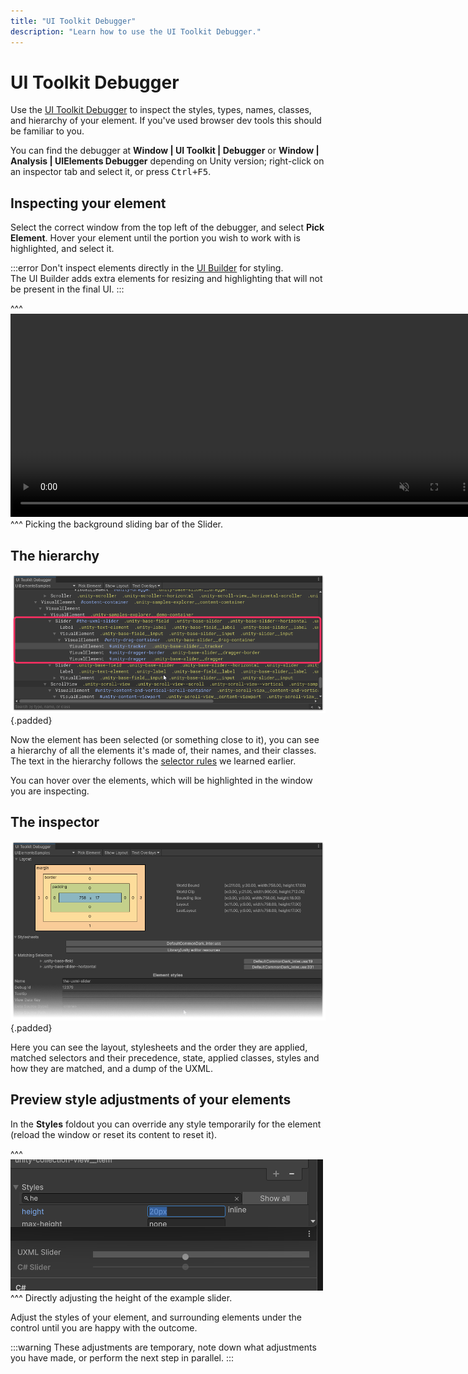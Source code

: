 ```yaml
---
title: "UI Toolkit Debugger"
description: "Learn how to use the UI Toolkit Debugger."
---
```

# UI Toolkit Debugger
Use the [UI Toolkit Debugger](https://docs.unity3d.com/Manual/UIE-ui-debugger.html) to inspect the styles, types, names, classes, and hierarchy of your element. If you've used browser dev tools this should be familiar to you.

You can find the debugger at **Window | UI Toolkit | Debugger** or **Window | Analysis | UIElements Debugger** depending on Unity version; right-click on an inspector tab and select it, or press <kbd>Ctrl+F5</kbd>.

## Inspecting your element
Select the correct window from the top left of the debugger, and select **Pick Element**. Hover your element until the portion you wish to work with is highlighted, and select it.

:::error
Don't inspect elements directly in the [UI Builder](https://docs.unity3d.com/Manual/UIBuilder.html) for styling.  
The UI Builder adds extra elements for resizing and highlighting that will not be present in the final UI.
:::

^^^
<video width="750" height="325" loop muted controls><source type="video/webm" src="/HTML/ui/ui-toolkit/ui-toolkit-debugger-picking.webm"></video>
^^^ Picking the background sliding bar of the Slider.

## The hierarchy
![UI Toolkit Debugger - Hierarchy](ui-toolkit-debugger-hierarchy.png){.padded}

Now the element has been selected (or something close to it), you can see a hierarchy of all the elements it's made of, their names, and their classes. The text in the hierarchy follows the [selector rules](#learn-selector-rules) we learned earlier.

You can hover over the elements, which will be highlighted in the window you are inspecting.

## The inspector
![UI Toolkit Debugger - Inspector](ui-toolkit-debugger-inspector.png){.padded}

Here you can see the layout, stylesheets and the order they are applied, matched selectors and their precedence, state, applied classes, styles and how they are matched, and a dump of the UXML.


## Preview style adjustments of your elements
In the **Styles** foldout you can override any style temporarily for the element (reload the window or reset its content to reset it).

^^^  
![UI Toolkit Debugger - Styles](ui-toolkit-debugger-styles.png)  
^^^ Directly adjusting the height of the example slider.

Adjust the styles of your element, and surrounding elements under the control until you are happy with the outcome.

:::warning
These adjustments are temporary, note down what adjustments you have made, or perform the next step in parallel.
:::
